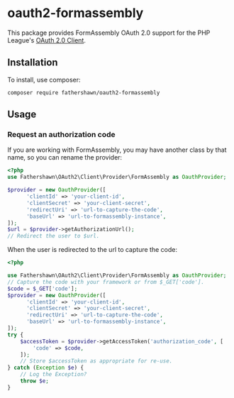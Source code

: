 # oauth2-formassembly

This package provides FormAssembly OAuth 2.0 support for the PHP League's [OAuth 2.0 Client](https://github.com/thephpleague/oauth2-client).

## Installation

To install, use composer:

```
composer require fathershawn/oauth2-formassembly
```

## Usage

### Request an authorization code

If you are working with FormAssembly, you may have another class by that name, so you can rename the provider:

```php
<?php
use Fathershawn\OAuth2\Client\Provider\FormAssembly as OauthProvider;

$provider = new OauthProvider([
      'clientId' => 'your-client-id',
      'clientSecret' => 'your-client-secret',
      'redirectUri' => 'url-to-capture-the-code',
      'baseUrl' => 'url-to-formassembly-instance',
]);
$url = $provider->getAuthorizationUrl();
// Redirect the user to $url.
```

When the user is redirected to the url to capture the code:
```php
<?php

use Fathershawn\OAuth2\Client\Provider\FormAssembly as OauthProvider;
// Capture the code with your framework or from $_GET['code'].
$code = $_GET['code'];
$provider = new OauthProvider([
      'clientId' => 'your-client-id',
      'clientSecret' => 'your-client-secret',
      'redirectUri' => 'url-to-capture-the-code',
      'baseUrl' => 'url-to-formassembly-instance',
]);
try {
    $accessToken = $provider->getAccessToken('authorization_code', [
        'code' => $code,
    ]);
    // Store $accessToken as appropriate for re-use.
} catch (Exception $e) {
    // Log the Exception?
    throw $e;
}
```
